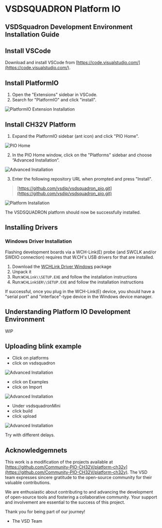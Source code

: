 # VSDSQUADRON Platform IO

## VSDSquadron Development Environment Installation Guide

## Install VSCode

Download and install VSCode from [https://code.visualstudio.com/](https://code.visualstudio.com/).

## Install PlatformIO

1. Open the "Extensions" sidebar in VSCode.
2. Search for "PlatformIO" and click "install".

![PlatformIO Extension Installation](docs/pio_extension_install.png)

## Install CH32V Platform

1. Expand the PlatformIO sidebar (ant icon) and click "PIO Home".

![PIO Home](docs/pio_home.png)

2. In the PIO Home window, click on the "Platforms" sidebar and choose “Advanced Installation”.

![Advanced Installation](docs/platform_install.png)

3. Enter the following repository URL when prompted and press "Install".

> [https://github.com/vsdip/vsdsquadron_pio.git](https://github.com/vsdip/vsdsquadron_pio.git)

![Platform Installation](docs/platform_install_2.png)

The VSDSQUADRON platform should now be successfully installed.

## Installing  Drivers 


### Windows Driver Installation


Flashing development boards via a WCH-Link(E) probe (and SWCLK and/or SWDIO connection) requires that W.CH's USB drivers for that are installed.

1. Download the [WCHLink Driver Windows](https://github.com/Community-PIO-CH32V/wchlink-driver-windows/archive/refs/heads/main.zip) package
2. Unpack it
3. Run:`WCHLink\\SETUP.EXE` and follow the installation instructions
4. Run:`WCHLinkSER\\SETUP.EXE` and follow the installation instructions

If successful, once you plug in the WCH-Link(E) device, you should have a "serial port" and "interface"-type device in the Windows device manager.

## Understanding Platform IO Development Environment

WIP 

## Uploading blink example

- Click on platforms
- click on vsdsquadron

![Advanced Installation](docs/platform_home.png)

- click on Examples
- click on Import

![Advanced Installation](docs/import_example.png)

- Under vsdsquadronMini
- click build
- click upload

![Advanced Installation](docs/build_upload.png)

Try with different delays.

## Acknowledgemnets

This work is a modification of the projects available at [https://github.com/Community-PIO-CH32V/platform-ch32v](https://github.com/Community-PIO-CH32V/platform-ch32v). The VSD team expresses sincere gratitude to the open-source community for their valuable contributions.

We are enthusiastic about contributing to and advancing the development of open-source tools and fostering a collaborative community. Your support and involvement are essential to the success of this project.

Thank you for being part of our journey!

- The VSD Team
